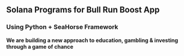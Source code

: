 ## Solana Programs for Bull Run Boost App

### Using Python + SeaHorse Framework

**We are building a new approach to education, gambling & investing through a game of chance**
